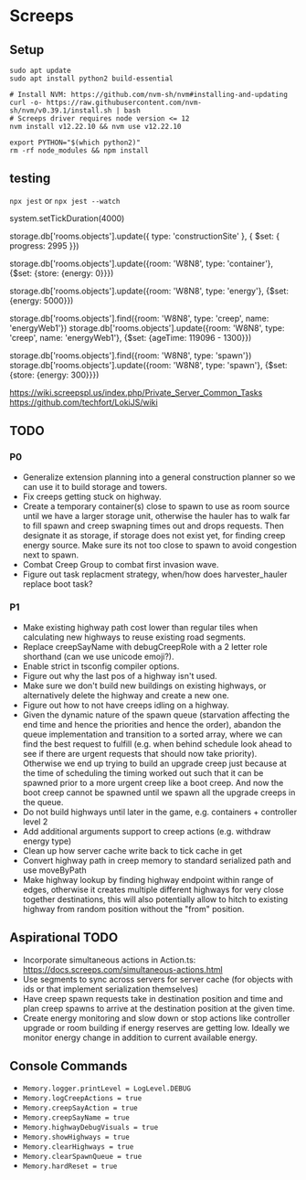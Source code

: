# Screeps

## Setup

```shell
sudo apt update
sudo apt install python2 build-essential

# Install NVM: https://github.com/nvm-sh/nvm#installing-and-updating
curl -o- https://raw.githubusercontent.com/nvm-sh/nvm/v0.39.1/install.sh | bash
# Screeps driver requires node version <= 12
nvm install v12.22.10 && nvm use v12.22.10

export PYTHON="$(which python2)"
rm -rf node_modules && npm install
```

## testing

`npx jest` or `npx jest --watch` 

system.setTickDuration(4000)

storage.db['rooms.objects'].update({ type: 'constructionSite' }, { $set: { progress: 2995 }})

storage.db['rooms.objects'].update({room: 'W8N8', type: 'container'}, {$set: {store: {energy: 0}}})

storage.db['rooms.objects'].update({room: 'W8N8', type: 'energy'}, {$set: {energy: 5000}})

storage.db['rooms.objects'].find({room: 'W8N8', type: 'creep', name: 'energyWeb1'})
storage.db['rooms.objects'].update({room: 'W8N8', type: 'creep', name: 'energyWeb1'}, {$set: {ageTime: 119096 - 1300}})

storage.db['rooms.objects'].find({room: 'W8N8', type: 'spawn'})
storage.db['rooms.objects'].update({room: 'W8N8', type: 'spawn'}, {$set: {store: {energy: 300}}})

https://wiki.screepspl.us/index.php/Private_Server_Common_Tasks
https://github.com/techfort/LokiJS/wiki

## TODO

### P0

* Generalize extension planning into a general construction planner so we can use it to build storage and towers.
* Fix creeps getting stuck on highway.
* Create a temporary container(s) close to spawn to use as room source until we have a larger storage unit, otherwise the hauler has to walk far to fill spawn and creep swapning times out and drops requests. Then designate it as storage, if storage does not exist yet, for finding creep energy source. Make sure its not too close to spawn to avoid congestion next to spawn.
* Combat Creep Group to combat first invasion wave.
* Figure out task replacment strategy, when/how does harvester_hauler replace boot task?

### P1

* Make existing highway path cost lower than regular tiles when calculating new highways to reuse existing road segments.
* Replace creepSayName with debugCreepRole with a 2 letter role shorthand (can we use unicode emoji?).
* Enable strict in tsconfig compiler options.
* Figure out why the last pos of a highway isn't used.
* Make sure we don't build new buildings on existing highways, or alternatively delete the highway and create a new one.
* Figure out how to not have creeps idling on a highway.
* Given the dynamic nature of the spawn queue (starvation affecting the end time and hence the priorities and hence the order), abandon the queue implementation and transition to a sorted array, where we can find the best request to fulfill (e.g. when behind schedule look ahead to see if there are urgent requests that should now take priority). Otherwise we end up trying to build an upgrade creep just because at the time of scheduling the timing worked out such that it can be spawned prior to a more urgent creep like a boot creep. And now the boot creep cannot be spawned until we spawn all the upgrade creeps in the queue.
* Do not build highways until later in the game, e.g. containers + controller level 2
* Add additional arguments support to creep actions (e.g. withdraw energy type)
* Clean up how server cache write back to tick cache in get
* Convert highway path in creep memory to standard serialized path and use moveByPath
* Make highway lookup by finding highway endpoint within range of edges, otherwise it creates multiple different highways for very close together destinations, this will also potentially allow to hitch to existing highway from random position without the "from" position.

## Aspirational TODO

* Incorporate simultaneous actions in Action.ts: https://docs.screeps.com/simultaneous-actions.html
* Use segments to sync across servers for server cache (for objects with ids or that implement serialization themselves)
* Have creep spawn requests take in destination position and time and plan creep spawns to arrive at the destination position at the given time.
* Create energy monitoring and slow down or stop actions like controller upgrade or room building if energy reserves are getting low. Ideally we monitor energy change in addition to current available energy.

## Console Commands

* `Memory.logger.printLevel = LogLevel.DEBUG`
* `Memory.logCreepActions = true`
* `Memory.creepSayAction = true` 
* `Memory.creepSayName = true` 
* `Memory.highwayDebugVisuals = true` 
* `Memory.showHighways = true` 
* `Memory.clearHighways = true` 
* `Memory.clearSpawnQueue = true` 
* `Memory.hardReset = true` 
